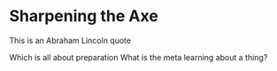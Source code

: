 # Sharpening the Axe

This is an Abraham Lincoln quote

Which is all about preparation
What is the meta learning about a thing?

